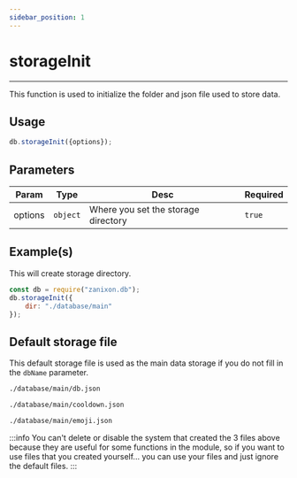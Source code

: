 ```yaml
--- 
sidebar_position: 1 
--- 
```


# storageInit
---
This function is used to initialize the folder and json file used to store data.

## Usage
```js
db.storageInit({options});
```

## Parameters
| Param | Type | Desc | Required |
|---|---|---|---|
| options | `object` | Where you set the storage directory | `true` |

## Example(s)
This will create storage directory.
```js
const db = require("zanixon.db");
db.storageInit({
	dir: "./database/main"
});
```

## Default storage file 
This default storage file is used as the main data storage if you do not fill in the `dbName` parameter.
```bash title="default: db.json"
./database/main/db.json
```
```bash title="cooldown: cooldown.json"
./database/main/cooldown.json
```
```bash title="emoji: emoji.json"
./database/main/emoji.json
``` 
:::info
You can't delete or disable the system that created the 3 files above
because they are useful for some functions in the module, so if you want to use files that you created yourself... you can use your files and just ignore the default files.
:::